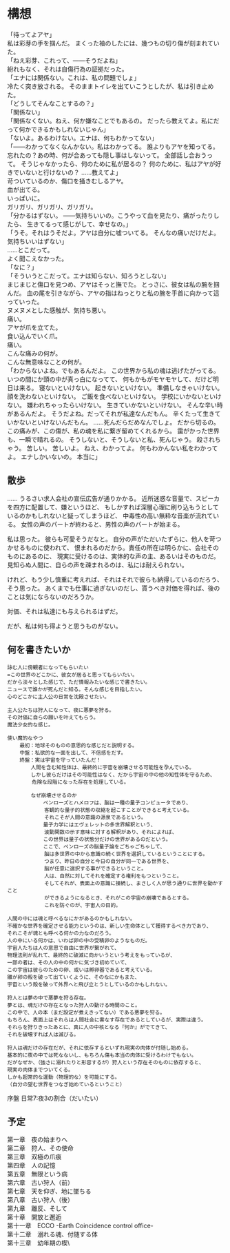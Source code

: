 # 構想

「待ってよアヤ」\
私は彩芽の手を掴んだ。
まくった袖のしたには、幾つもの切り傷が刻まれていた。\
「ねえ彩芽、これって、――そうだよね」\
紛れもなく、それは自傷行為の証拠だった。\
「エナには関係ない。これは、私の問題でしょ」\
冷たく突き放される。
そのままトイレを出ていこうとしたが、私は引き止めた。\
「どうしてそんなことするの？」\
「関係ない」\
「関係なくない。ねえ、何か嫌なことでもあるの。
だったら教えてよ。私にだって何かできるかもしれないじゃん」\
「ないよ。あるわけない。エナは、何もわかってない」\
「――わかってなくなんかない。私はわかってる。
誰よりもアヤを知ってる。
忘れたの？あの時、何が合あっても隠し事はしないって。
全部話し合おうって。
そうじゃなかったら、何のために私が居るの？
何のために、私はアヤが好きでいないと行けないの？
……教えてよ」\
苛ついているのか、傷口を掻きむしるアヤ。\
血が出てる。\
いっぱいに。\
ガリガリ、ガリガリ、ガリガリ。\
「分かるはずない。
――気持ちいいの。こうやって血を見たり、痛がったりしたら、
生きてるって感じがして、幸せなの。」\
「うそ。それはうそだよ。アヤは自分に嘘ついてる。
そんなの痛いだけだよ。気持ちいいはずない」\
……とこだって。\
よく聞こえなかった。\
「なに？」\
「そういうとこだって。エナは知らない、知ろうとしない」\
まじまじと傷口を見つめ、アヤはそっと撫でた。
とっさに、彼女は私の腕を掴んだ。
血の尾を引きながら、アヤの指はねっとりと私の腕を手首に向かって這っていった。\
ヌメヌメとした感触が、気持ち悪い。\
痛い。\
アヤが爪を立てた。\
食い込んでいく爪。\
痛い。\
こんな痛みの何が。\
こんな無意味なことの何が。\
「わからないよね。でもあるんだよ。
この世界から私の魂は逃げたがってる。いつの間にか頭の中が真っ白になってて、
何もかもがモヤモヤして、だけど明日は来る。
寝ないといけない。
起きないといけない。
準備しなきゃいけない。
顔を洗わないといけない。
ご飯を食べないといけない。
学校にいかないといけない。
嫌われちゃったらいけない。
生きていかないといけない。
そんな辛い時があるんだよ。
そうだよね。だってそれが私達なんだもん。
辛くたって生きていかないといけないんだもん。
……死んだらだめなんでしょ。
だから切るの。
この痛みが、この傷が、私の魂を私に繋ぎ留めてくれるから。
靄がかった世界も、一瞬で晴れるの。
そうしないと、そうしないと私、死んじゃう。
殺されちゃう。
苦しい。
苦しいよ。
ねえ、わかってよ。
何もわかんない私をわかってよ。
エナしかいないの。
本当に」

## 散歩

……
うるさい求人会社の宣伝広告が通りかかる。
近所迷惑な音量で、スピーカを四方に配置して、嫌というほど、
もしかすれば深層心理に刷り込もうとしているのかもしれないと疑ってしまうほど、
中毒性の高い無粋な音楽が流れている。
女性の声のパートが終わると、男性の声のパートが始まる。

私は思った。
彼らも可愛そうだなと。
自分の声がただいたずらに、他人を苛つかせるものに使われて、
恨まれるのだから。責任の所在は明らかに、会社そのものにあるのに、
現実に受けるのは、実体的な声の主、あるいはそのものだ。
見知らぬ人間に、自らの声を疎まれるのは、私には耐えられない。

けれど、もう少し慎重に考えれば、それはそれで彼らも納得しているのだろう、
そう思った。
あくまでも仕事に過ぎないのだし、貰うべき対価を得れば、後のことは気にならないのだろうか。

対価、それは私達にも与えられるはずだ。

だが、私は何も得ようと思うものがない。

## 何を書きたいか

    詠む人に傍観者になってもらいたい
    =この世界のどこかに、彼女が居ると思ってもらいたい。
    だから淡々とした感じで、ただ情報みたいな感じで書きたい。
    ニュースで誰かが死んだと知る。そんな感じを目指したい。
    心のどこかに主人公の日常を沈殿させたい。

    主人公たちは狩人になって、夜に悪夢を狩る。
    その対価に自らの願いを叶えてもらう。
    魔法少女的な感じ。

    使い魔的なやつ
        最初：地球そのものの意思的な感じだと説明する。
        中盤：私欲的な一面を出して、不信感をだす。
        終盤：実は宇宙を守っていたんだ！
    　      人間を含む知性体は、最終的に宇宙を崩壊させる可能性を孕んでいる。
    　      しかし彼らだけはその可能性はなく、だから宇宙の中の他の知性体を守るため、
            危険な段階になった存在を処理している。

    　      なぜ崩壊させるのか
    　          ペンローズとハメロフは、脳は一種の量子コンピュータであり、
                客観的な量子的状態の収縮を起こすことができると考えている。
                それこそが人間の意識の源泉であるという。
    　          量子力学にはエヴェレットの多世界解釈という、
                波動関数の示す意味に対する解釈があり、それによれば、
    　          この世界は量子の状態分だけの世界があるのだという。
    　          ここで、ペンローズの脳量子論をごちゃごちゃして、
                脳は多世界の中から意識の続く世界を選択しているということにする。
                つまり、昨日の自分と今日の自分が同一である世界を、
                脳が任意に選択する事ができるということ。
                人は、自然に対してそれを確定する権利をもつということ。
                そしてそれが、表面上の意識に接続し、まさしく人が思う通りに世界を動かすこと
                ができるようになるとき、それがこの宇宙の崩壊であるとする。
                これを防ぐのが、宇宙人の目的。

    人間の中には魂と呼べるなにかがあるのかもしれない。
    不確かな世界を確定させる能力というのは、新しい生命体として獲得するべき力であり、
    それこそが魂とも呼べる何かの力なのだろう。
    人の中にいる何かは、いわば卵の中の受精卵のようなものだ。
    宇宙人たちは人の意思で自由に世界が繋がれて、
    物理法則が乱れて、最終的に破滅に向かいうという考えをもっているが、
    一部の者は、その人の中の何かに気づき初めていて、
    この宇宙は彼らのための卵、或いは孵卵器であると考えている。
    雛が卵の殻を破って出ていくように、そのなにかもまた、
    宇宙という殻を破って外界へと飛び立とうとしているのかもしれない。

    狩人とは夢の中で悪夢を狩る存在。
    夢とは、魂だけの存在となった狩人の動ける時間のこと。
    この中で、人の本（まだ設定が煮えきってない）である悪夢を狩る。
    もちろん、表面上はそれらは人間社会に害なす存在であるとしているが、実際は違う。
    それらを狩りきったあとに、真に人の中核となる『何か』がでてきて、
    それを破壊すれば人は滅びる。

    狩人は魂だけの存在だが、それに依存するといずれ現実の肉体が付随し始める。
    基本的に夜の中では死なないし、もちろん傷も本当の肉体に受けるわけでもない。
    だがなぜか、（強さに溺れたりと形容するが）狩人という存在そのものに依存すると、
    現実の肉体までついてくる。
    しかも超常的な運動（物理的な）を可能にする。
    （自分の望む世界をつなぎ始めているということ）

序盤
日常7:夜3の割合（だいたい）

## 予定

第一章　夜の始まりへ\
第二章　狩人、その使命\
第三章　双極の爪痕\
第四章　人の記憶\
第五章　無限という病\
第六章　古い狩人（前）\
第七章　天を仰ぎ、地に墜ちる\
第八章　古い狩人（後）\
第九章　離反、そして\
第十章　開放と邂逅\
第十一章　ECCO -Earth Coincidence control office-\
第十二章　溺れる魂、付随する体\
第十三章　幼年期の楔\